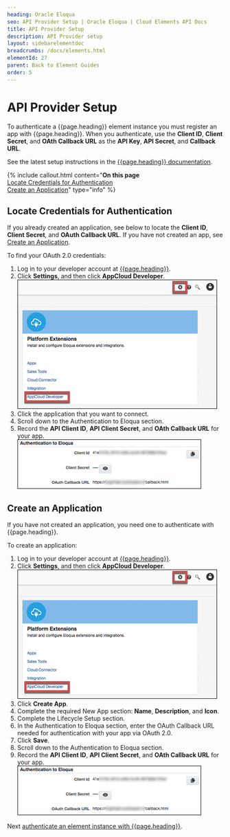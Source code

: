 ```yaml
---
heading: Oracle Eloqua
seo: API Provider Setup | Oracle Eloqua | Cloud Elements API Docs
title: API Provider Setup
description: API Provider setup
layout: sidebarelementdoc
breadcrumbs: /docs/elements.html
elementId: 27
parent: Back to Element Guides
order: 5
---
```


# API Provider Setup

To authenticate a {{page.heading}} element instance you must register an app with {{page.heading}}. When you authenticate, use the **Client ID**, **Client Secret**, and **OAth Callback URL** as the **API Key**, **API Secret**, and **Callback URL**.

See the latest setup instructions in the [{{page.heading}} documentation](http://docs.oracle.com/cloud/latest/marketingcs_gs/OMCAB/#Developers/GettingStarted/Authentication/authenticate-using-oauth.htm%3FTocPath%3DGetting%2520started%2520with%2520Oracle%2520Eloqua%2520APIs%7CAuthentication%7C_____2).

{% include callout.html content="<strong>On this page</strong></br><a href=#locate-credentials-for-authentication>Locate Credentials for Authentication</a></br><a href=#create-an-application>Create an Application</a>" type="info" %}

## Locate Credentials for Authentication

If you already created an application, see below to locate the **Client ID**, **Client Secret**, and **OAuth Callback URL**. If you have not created an app, see [Create an Application](#create-an-application).

To find your OAuth 2.0 credentials:

1. Log in to your developer account at [{{page.heading}}](http://www.eloqua.com/).
2. Click **Settings**, and then click **AppCloud Developer**.
![Oracle Eloqua Seetings and AppCloud Developer](img/settings.png)
2. Click the application that you want to connect.
3. Scroll down to the Authentication to Eloqua section.
3. Record the **API Client ID**, **API Client Secret**, and  **OAth Callback URL** for your app.
![Key secret and URL](img/authentication.png)

## Create an Application

If you have not created an application, you need one to authenticate with {{page.heading}}.

To create an application:

1. Log in to your developer account at [{{page.heading}}](http://www.eloqua.com/).
2. Click **Settings**, and then click **AppCloud Developer**.
![Oracle Eloqua Seetings and AppCloud Developer](img/settings.png)
2. Click **Create App**.
3. Complete the required New App section: **Name**, **Description**, and **Icon**.
4. Complete the Lifecycle Setup section.
5. In the Authentication to Eloqua section, enter the OAuth Callback URL needed for authentication with your app via OAuth 2.0.
6. Click **Save**.
3. Scroll down to the Authentication to Eloqua section.
3. Record the **API Client ID**, **API Client Secret**, and  **OAth Callback URL** for your app.
![Key secret and URL](img/authentication.png)


Next [authenticate an element instance with {{page.heading}}](authenticate.html).

